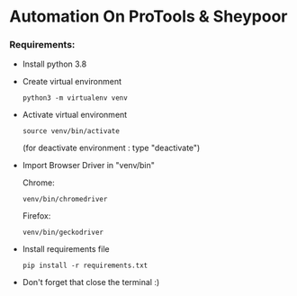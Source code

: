 # Automation On ProTools & Sheypoor

### Requirements:

- Install python 3.8

- Create virtual environment

      python3 -m virtualenv venv

- Activate virtual environment

      source venv/bin/activate

   (for deactivate environment : type "deactivate")

- Import Browser Driver in "venv/bin"

    Chrome:

      venv/bin/chromedriver

    Firefox:

      venv/bin/geckodriver

- Install requirements file

      pip install -r requirements.txt

- Don't forget that close the terminal :)
